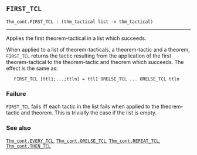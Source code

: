 ## `FIRST_TCL`

``` hol4
Thm_cont.FIRST_TCL : (thm_tactical list -> thm_tactical)
```

------------------------------------------------------------------------

Applies the first theorem-tactical in a list which succeeds.

When applied to a list of theorem-tacticals, a theorem-tactic and a
theorem, `FIRST_TCL` returns the tactic resulting from the application
of the first theorem-tactical to the theorem-tactic and theorem which
succeeds. The effect is the same as:

``` hol4
   FIRST_TCL [ttl1;...;ttln] = ttl1 ORELSE_TCL ... ORELSE_TCL ttln
```

### Failure

`FIRST_TCL` fails iff each tactic in the list fails when applied to the
theorem-tactic and theorem. This is trivially the case if the list is
empty.

### See also

[`Thm_cont.EVERY_TCL`](#Thm_cont.EVERY_TCL),
[`Thm_cont.ORELSE_TCL`](#Thm_cont.ORELSE_TCL),
[`Thm_cont.REPEAT_TCL`](#Thm_cont.REPEAT_TCL),
[`Thm_cont.THEN_TCL`](#Thm_cont.THEN_TCL)
